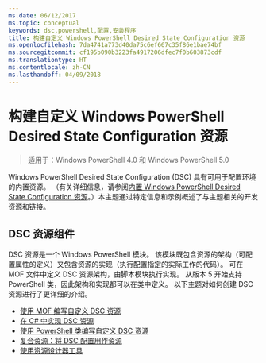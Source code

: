 ```yaml
---
ms.date: 06/12/2017
ms.topic: conceptual
keywords: dsc,powershell,配置,安装程序
title: 构建自定义 Windows PowerShell Desired State Configuration 资源
ms.openlocfilehash: 7da4741a773d40da75c6ef667c35f86e1bae74bf
ms.sourcegitcommit: cf195b090b3223fa4917206dfec7f0b603873cdf
ms.translationtype: HT
ms.contentlocale: zh-CN
ms.lasthandoff: 04/09/2018
---
```

# <a name="build-custom-windows-powershell-desired-state-configuration-resources"></a>构建自定义 Windows PowerShell Desired State Configuration 资源

> 适用于：Windows PowerShell 4.0 和 Windows PowerShell 5.0

Windows PowerShell Desired State Configuration (DSC) 具有可用于配置环境的内置资源。 （有关详细信息，请参阅[内置 Windows PowerShell Desired State Configuration 资源](builtInResource.md)。）本主题通过特定信息和示例概述了与主题相关的开发资源和链接。

## <a name="dsc-resource-components"></a>DSC 资源组件

DSC 资源是一个 Windows PowerShell 模块。 该模块既包含资源的架构（可配置属性的定义）又包含资源的实现（执行配置指定的实际工作的代码）。 可在 MOF 文件中定义 DSC 资源架构，由脚本模块执行实现。 从版本 5 开始支持 PowerShell 类，因此架构和实现都可以在类中定义。 以下主题对如何创建 DSC 资源进行了更详细的介绍。

* [使用 MOF 编写自定义 DSC 资源](authoringResourceMOF.md)
* [在 C# 中实现 DSC 资源](authoringResourceMofCS.md)
* [使用 PowerShell 类编写自定义 DSC 资源](authoringResourceClass.md)
* [复合资源：将 DSC 配置用作资源](authoringResourceComposite.md)
* [使用资源设计器工具](authoringResourceMofDesigner.md)